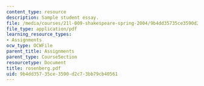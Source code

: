 ```yaml
---
content_type: resource
description: Sample student essay.
file: /media/courses/21l-009-shakespeare-spring-2004/9b4dd35735ce3590d2c73bb79cb40561_rosenberg.pdf
file_type: application/pdf
learning_resource_types:
- Assignments
ocw_type: OCWFile
parent_title: Assignments
parent_type: CourseSection
resourcetype: Document
title: rosenberg.pdf
uid: 9b4dd357-35ce-3590-d2c7-3bb79cb40561
---
```

